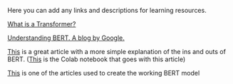 Here you can add any links and descriptions for learning resources.

[What is a Transformer?](https://ai.googleblog.com/2017/08/transformer-novel-neural-network.html)

[Understanding BERT. A blog by Google.](https://blog.google/products/search/search-language-understanding-bert/)

[This](http://mccormickml.com/2019/07/22/BERT-fine-tuning/#31-bert-tokenizer) is a great article with a more simple explanation of the ins and outs of BERT. 
([This](https://colab.research.google.com/drive/1pTuQhug6Dhl9XalKB0zUGf4FIdYFlpcX?usp=sharing) is the Colab notebook that goes with this article)

[This](https://analyticsindiamag.com/how-i-used-bidirectional-encoder-representations-from-transformers-bert-to-analyze-twitter-data/) is one of the articles used to create the working BERT model 

